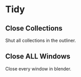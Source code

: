 # Tidy



## Close Collections

Shut all collections in the outliner.

## Close ALL Windows

Close every window in blender.
